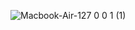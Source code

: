 ![Macbook-Air-127 0 0 1 (1)](https://github.com/mifrasgaffoor/CarNexa.com/assets/81522853/3dc07688-e82c-417e-a0c4-0090a9ad6db2)
